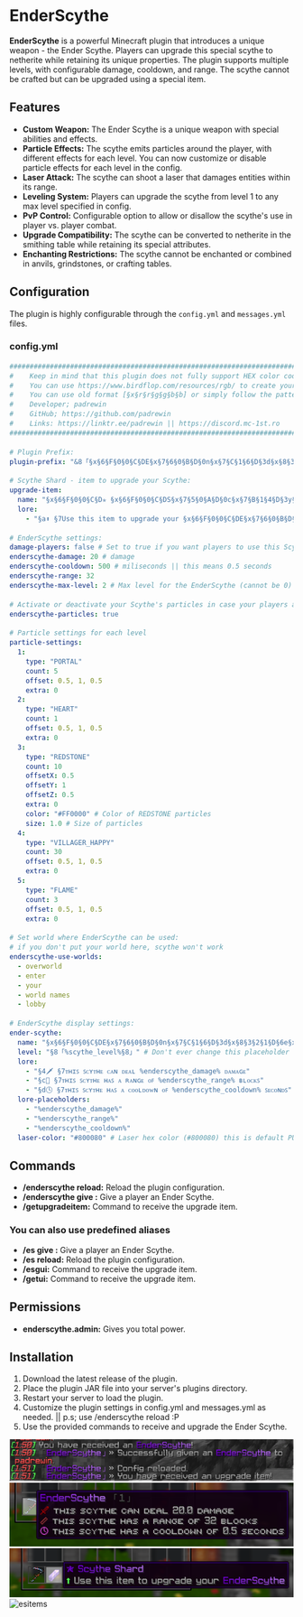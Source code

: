 # EnderScythe

**EnderScythe** is a powerful Minecraft plugin that introduces a unique weapon - the Ender Scythe. Players can upgrade this special scythe to netherite while retaining its unique properties. The plugin supports multiple levels, with configurable damage, cooldown, and range. The scythe cannot be crafted but can be upgraded using a special item.

## Features

- **Custom Weapon:** The Ender Scythe is a unique weapon with special abilities and effects.
- **Particle Effects:** The scythe emits particles around the player, with different effects for each level. You can now customize or disable particle effects for each level in the config.
- **Laser Attack:** The scythe can shoot a laser that damages entities within its range.
- **Leveling System:** Players can upgrade the scythe from level 1 to any max level specified in config.
- **PvP Control:** Configurable option to allow or disallow the scythe's use in player vs. player combat.
- **Upgrade Compatibility:** The scythe can be converted to netherite in the smithing table while retaining its special attributes.
- **Enchanting Restrictions:** The scythe cannot be enchanted or combined in anvils, grindstones, or crafting tables.

## Configuration

The plugin is highly configurable through the `config.yml` and `messages.yml` files.

### config.yml

```yaml
#########################################################################################################
#    Keep in mind that this plugin does not fully support HEX color codes. (#FF0000)                    #
#    You can use https://www.birdflop.com/resources/rgb/ to create your colors                          #
#    You can use old format [§x§r§r§g§g§b§b] or simply follow the pattern that's already used           #
#    Developer; padrewin                                                                                #
#    GitHub; https://github.com/padrewin                                                                #
#    Links: https://linktr.ee/padrewin || https://discord.mc-1st.ro                                     #
#########################################################################################################

# Plugin Prefix:
plugin-prefix: "&8「§x§6§F§0§0§C§DE§x§7§6§0§B§D§0n§x§7§C§1§6§D§3d§x§8§3§2§1§D§6e§x§8§A§2§C§D§9r§x§9§1§3§7§D§DS§x§9§7§4§2§E§0c§x§9§E§4§D§E§3y§x§A§5§5§8§E§6t§x§A§B§6§3§E§9h§x§B§2§6§E§E§Ce」&7» "

# Scythe Shard - item to upgrade your Scythe:
upgrade-item:
  name: "§x§6§F§0§0§C§D✯ §x§6§F§0§0§C§DS§x§7§5§0§A§D§0c§x§7§B§1§4§D§3y§x§8§1§1§E§D§5t§x§8§7§2§8§D§8h§x§8§D§3§2§D§Be §x§9§A§4§6§E§1S§x§A§0§5§0§E§4h§x§A§6§5§A§E§6a§x§A§C§6§4§E§9r§x§B§2§6§E§E§Cd"
  lore:
    - "§a⬆ §7Use this item to upgrade your §x§6§F§0§0§C§DE§x§7§6§0§B§D§0n§x§7§C§1§6§D§3d§x§8§3§2§1§D§6e§x§8§A§2§C§D§9r§x§9§1§3§7§D§DS§x§9§7§4§2§E§0c§x§9§E§4§D§E§3y§x§A§5§5§8§E§6t§x§A§B§6§3§E§9h§x§B§2§6§E§E§Ce§"

# EnderScythe settings:
damage-players: false # Set to true if you want players to use this Scythe in PvP
enderscythe-damage: 20 # damage
enderscythe-cooldown: 500 # miliseconds || this means 0.5 seconds
enderscythe-range: 32
enderscythe-max-level: 2 # Max level for the EnderScythe (cannot be 0)

# Activate or deactivate your Scythe's particles in case your players are bothered by that:
enderscythe-particles: true

# Particle settings for each level
particle-settings:
  1:
    type: "PORTAL"
    count: 5
    offset: 0.5, 1, 0.5
    extra: 0
  2:
    type: "HEART"
    count: 1
    offset: 0.5, 1, 0.5
    extra: 0
  3:
    type: "REDSTONE"
    count: 10
    offsetX: 0.5
    offsetY: 1
    offsetZ: 0.5
    extra: 0
    color: "#FF0000" # Color of REDSTONE particles
    size: 1.0 # Size of particles
  4:
    type: "VILLAGER_HAPPY"
    count: 30
    offset: 0.5, 1, 0.5
    extra: 0
  5:
    type: "FLAME"
    count: 3
    offset: 0.5, 1, 0.5
    extra: 0

# Set world where EnderScythe can be used:
# if you don't put your world here, scythe won't work
enderscythe-use-worlds:
  - overworld
  - enter
  - your
  - world names
  - lobby

# EnderScythe display settings:
ender-scythe:
  name: "§x§6§F§0§0§C§DE§x§7§6§0§B§D§0n§x§7§C§1§6§D§3d§x§8§3§2§1§D§6e§x§8§A§2§C§D§9r§x§9§1§3§7§D§DS§x§9§7§4§2§E§0c§x§9§E§4§D§E§3y§x§A§5§5§8§E§6t§x§A§B§6§3§E§9h§x§B§2§6§E§E§Ce"
  level: "§8「%scythe_level%§8」" # Don't ever change this placeholder except its color. Colors are safe to be edited. Same applies for below lore section
  lore:
    - "§4🗡 §7ᴛʜɪꜱ ꜱᴄʏᴛʜᴇ ᴄᴀɴ ᴅᴇᴀʟ %enderscythe_damage% ᴅᴀᴍᴀɢᴇ"
    - "§c📏 §7ᴛʜɪꜱ ꜱᴄʏᴛʜᴇ ʜᴀꜱ ᴀ ʀᴀɴɢᴇ ᴏꜰ %enderscythe_range% ʙʟᴏᴄᴋꜱ"
    - "§d🕓 §7ᴛʜɪꜱ ꜱᴄʏᴛʜᴇ ʜᴀꜱ ᴀ ᴄᴏᴏʟᴅᴏᴡɴ ᴏꜰ %enderscythe_cooldown% ꜱᴇᴄᴏɴᴅꜱ"
  lore-placeholders:
    - "%enderscythe_damage%"
    - "%enderscythe_range%"
    - "%enderscythe_cooldown%"
  laser-color: "#800080" # Laser hex color (#800080) this is default PURPLE
```

## Commands
- **/enderscythe reload:** Reload the plugin configuration. 
- **/enderscythe give <name>:** Give a player an Ender Scythe.
- **/getupgradeitem:** Command to receive the upgrade item.
### You can also use predefined aliases
- **/es give <name>:** Give a player an Ender Scythe.
- **/es reload:** Reload the plugin configuration.
- **/esgui:** Command to receive the upgrade item.
- **/getui:** Command to receive the upgrade item.


## Permissions
- **enderscythe.admin:** Gives you total power.

## Installation
1. Download the latest release of the plugin.
2. Place the plugin JAR file into your server's plugins directory.
3. Restart your server to load the plugin.
4. Customize the plugin settings in config.yml and messages.yml as needed. || p.s; use /enderscythe reload :P
5. Use the provided commands to receive and upgrade the Ender Scythe.

![alt text](image.png)
![alt text](image-1.png)
![alt text](image-2.png)
![esitems](https://github.com/user-attachments/assets/0efcac6c-0d21-4a20-b708-19ed7e0bc441)
